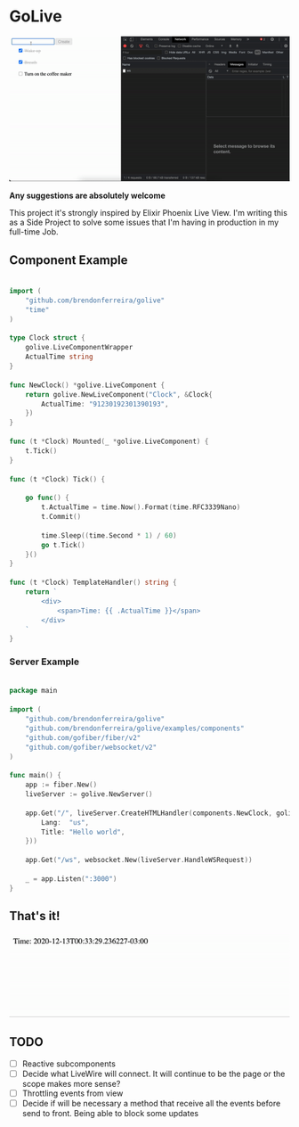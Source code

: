 # GoLive

![](examples/demo.gif)

**Any suggestions are absolutely welcome**

This project it's strongly inspired by Elixir Phoenix Live View. I'm writing this as a Side Project to solve some issues that I'm having in production in my full-time Job.

## Component Example
```go

import (
	"github.com/brendonferreira/golive"
	"time"
)

type Clock struct {
	golive.LiveComponentWrapper
	ActualTime string
}

func NewClock() *golive.LiveComponent {
	return golive.NewLiveComponent("Clock", &Clock{
		ActualTime: "91230192301390193",
	})
}

func (t *Clock) Mounted(_ *golive.LiveComponent) {
	t.Tick()
}

func (t *Clock) Tick() {

	go func() {
		t.ActualTime = time.Now().Format(time.RFC3339Nano)
		t.Commit()

		time.Sleep((time.Second * 1) / 60)
		go t.Tick()
	}()
}

func (t *Clock) TemplateHandler() string {
	return `
		<div>
			<span>Time: {{ .ActualTime }}</span>
		</div>
	`
}
```

### Server Example
```go
  
package main

import (
	"github.com/brendonferreira/golive"
	"github.com/brendonferreira/golive/examples/components"
	"github.com/gofiber/fiber/v2"
	"github.com/gofiber/websocket/v2"
)

func main() {
	app := fiber.New()
	liveServer := golive.NewServer()

	app.Get("/", liveServer.CreateHTMLHandler(components.NewClock, golive.PageContent{
		Lang:  "us",
		Title: "Hello world",
	}))

	app.Get("/ws", websocket.New(liveServer.HandleWSRequest))

	_ = app.Listen(":3000")
}
```

## That's it!
![](examples/clock/demo.gif)


## TODO
 - [ ] Reactive subcomponents
 - [ ] Decide what LiveWire will connect. It will continue to be the page or the scope makes more sense?
 - [ ] Throttling events from view
 - [ ] Decide if will be necessary a method that receive all the events before send to front. Being able to block some updates